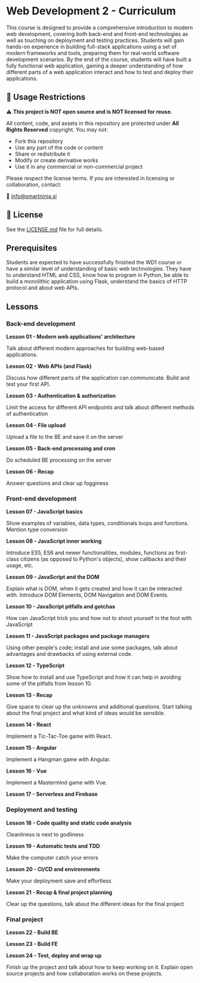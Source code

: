 # Web Development 2 - Curriculum

This course is designed to provide a comprehensive introduction to modern web development, covering both back-end and front-end technologies as well as touching on deployment and testing practices. Students will gain hands-on experience in building full-stack applications using a set of modern frameworks and tools, preparing them for real-world software development scenarios. By the end of the course, students will have built a fully functional web application, gaining a deeper understanding of how different parts of a web application interact and how to test and deploy their applications.

## 🚫 Usage Restrictions

⚠️ **This project is NOT open source and is NOT licensed for reuse.**

All content, code, and assets in this repository are protected under **All Rights Reserved** copyright. You may not:

- Fork this repository
- Use any part of the code or content
- Share or redistribute it
- Modify or create derivative works
- Use it in any commercial or non-commercial project

Please respect the license terms. If you are interested in licensing or collaboration, contact:

📩 [info@smartninja.si](info@smartninja.si)

## 📄 License

See the [LICENSE.md](./LICENSE.md) file for full details.

## Prerequisites

Students are expected to have successfully finished the WD1 course or have a similar level of understanding of basic web technologies. They have to understand HTML and CSS, know how to program in Python, be able to build a monolithic application using Flask, understand the basics of HTTP protocol and about web APIs.

## Lessons

### Back-end development

**Lesson 01 - Modern web applications' architecture**

Talk about different modern approaches for building web-based applications.

**Lesson 02 - Web APIs (and Flask)**

Discuss how different parts of the application can communicate. Build and test your first API.

**Lesson 03 - Authentication & authorization**

Limit the access for different API endpoints and talk about different methods of authentication

**Lesson 04 - File upload**

Upload a file to the BE and save it on the server

**Lesson 05 - Back-end processing and cron**

Do scheduled BE processing on the server

**Lesson 06 - Recap**

Answer questions and clear up fogginess

### Front-end development

**Lesson 07 - JavaScript basics**

Show examples of variables, data types, conditionals loops and functions. Mention type conversion 

**Lesson 08 - JavaScript inner working**

Introduce ES5, ES6 and newer functionalities, modules, functions as first-class citizens (as opposed to Python's objects), show callbacks and their usage, etc.

**Lesson 09 - JavaScript and the DOM**

Explain what is DOM, when it gets created and how it can be interacted with. Introduce DOM Elements, DOM Navigation and DOM Events.

**Lesson 10 - JavaScript pitfalls and gotchas**

How can JavaScript trick you and how not to shoot yourself in the foot with JavaScript

**Lesson 11 - JavaScript packages and package managers**

Using other people's code; install and use some packages, talk about advantages and drawbacks of using external code.

**Lesson 12 - TypeScript**

Show how to install and use TypeScript and how it can help in avoiding some of the pitfalls from lesson 10.

**Lesson 13 - Recap**

Give space to clear up the unknowns and additional questions. Start talking about the final project and what kind of ideas would be sensible.

**Lesson 14 - React**

Implement a Tic-Tac-Toe game with React.

**Lesson 15 - Angular**

Implement a Hangman game with Angular.

**Lesson 16 - Vue**

Implement a Mastermind game with Vue.

**Lesson 17 - Serverless and Firebase**

### Deployment and testing

**Lesson 18 - Code quality and static code analysis**

Cleanliness is next to godliness

**Lesson 19 - Automatic tests and TDD**

Make the computer catch your errors

**Lesson 20 - CI/CD and environments**

Make your deployment save and effortless

**Lesson 21 - Recap & final project planning**

Clear up the questions, talk about the different ideas for the final project

### Final project

**Lesson 22 - Build BE**

**Lesson 23 - Build FE**

**Lesson 24 - Test, deploy and wrap up**

Finish up the project and talk about how to keep working on it. Explain open source projects and how collaboration works on these projects.
